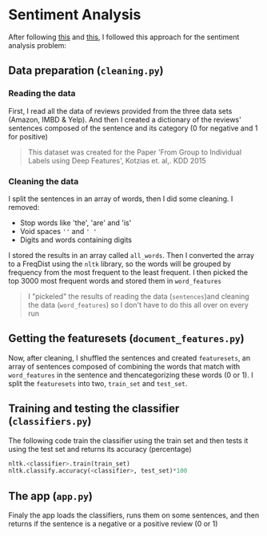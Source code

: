 # Sentiment Analysis

After following [this](https://pythonprogramming.net/naive-bayes-classifier-nltk-tutorial/) and [this](https://pythonprogramming.net/sklearn-scikit-learn-nltk-tutorial/), I followed this approach for the sentiment analysis problem:

## Data preparation (`cleaning.py`)

### Reading the data 
First, I read all the data of reviews provided from the three data sets (Amazon, IMBD & Yelp). And then I created a dictionary of the reviews' sentences composed of the sentence and its category (0 for negative and 1 for positive)

> This dataset was created for the Paper 'From Group to Individual Labels using Deep Features', Kotzias et. al,. KDD 2015

### Cleaning the data
I split the sentences in an array of words, then I did some cleaning. I removed: 
* Stop words like 'the', 'are' and 'is'
* Void spaces `''` and `' '`
* Digits and words containing digits

I stored the results in an array called `all_words`. Then I converted the array to a FreqDist using the `nltk` library, so the words will be grouped by frequency from the most frequent to the least frequent. I then picked the top 3000 most frequent words and stored them in `word_features`

> I "pickeled" the results of reading the data (`sentences`)and cleaning the data (`word_features`) so I don't have to do this all over on every run

## Getting the featuresets (`document_features.py`)

Now, after cleaning, I shuffled the sentences and created  `featuresets`, an array of sentences composed of combining the words that match with `word_features` in the sentence  and thencategorizing these words (0 or 1). 
I split the `featuresets` into two, `train_set` and `test_set`.

## Training and testing the classifier (`classifiers.py`)

The following code train the classifier using the train set and then tests it using the test set and returns its accuracy (percentage)

```python
nltk.<classifier>.train(train_set)
nltk.classify.accuracy(<classifier>, test_set)*100
```

## The app (`app.py`)

Finaly the app loads the classifiers, runs them on some sentences, and then returns if the sentence is a negative or a positive review (0 or 1)
